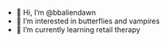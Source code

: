 - 👋 Hi, I’m @bbaliendawn
- 👀 I’m interested in butterflies and vampires
- 🛒 I’m currently learning retail therapy

<!---
bb-arth/bb-arth is a ✨ special ✨ repository because its `README.md` (this file) appears on your GitHub profile.
You can click the Preview link to take a look at your changes.
--->
